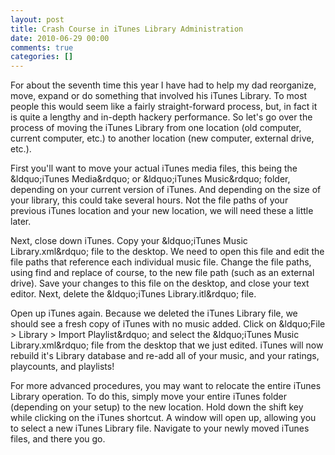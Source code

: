 ```yaml
---
layout: post
title: Crash Course in iTunes Library Administration
date: 2010-06-29 00:00
comments: true
categories: []
---
```

<p>For about the seventh time this year I have had to help my dad reorganize, move, expand or do something that involved his iTunes Library. To most people this would seem like a fairly straight-forward process, but, in fact it is quite a lengthy and in-depth hackery performance. So let's go over the process of moving the iTunes Library from one location (old computer, current computer, etc.) to another location (new computer, external drive, etc.).</p>

<p>First you'll want to move your actual iTunes media files, this being the &amp;ldquo;iTunes Media&amp;rdquo; or &amp;ldquo;iTunes Music&amp;rdquo; folder, depending on your current version of iTunes. And depending on the size of your library, this could take several hours. Not the file paths of your previous iTunes location and your new location, we will need these a little later.</p>

<p>Next, close down iTunes. Copy your &amp;ldquo;iTunes Music Library.xml&amp;rdquo; file to the desktop. We need to open this file and edit the file paths that reference each individual music file. Change the file paths, using find and replace of course, to the new file path (such as an external drive). Save your changes to this file on the desktop, and close your text editor. Next, delete the &amp;ldquo;iTunes Library.itl&amp;rdquo; file.</p>

<p>Open up iTunes again. Because we deleted the iTunes Library file, we should see a fresh copy of iTunes with no music added. Click on &amp;ldquo;File > Library > Import Playlist&amp;rdquo; and select the &amp;ldquo;iTunes Music Library.xml&amp;rdquo; file from the desktop that we just edited. iTunes will now rebuild it's Library database and re-add all of your music, and your ratings, playcounts, and playlists!</p>

<p>For more advanced procedures, you may want to relocate the entire iTunes Library operation. To do this, simply move your entire iTunes folder (depending on your setup) to the new location. Hold down the shift key while clicking on the iTunes shortcut. A window will open up, allowing you to select a new iTunes Library file. Navigate to your newly moved iTunes files, and there you go.</p>
